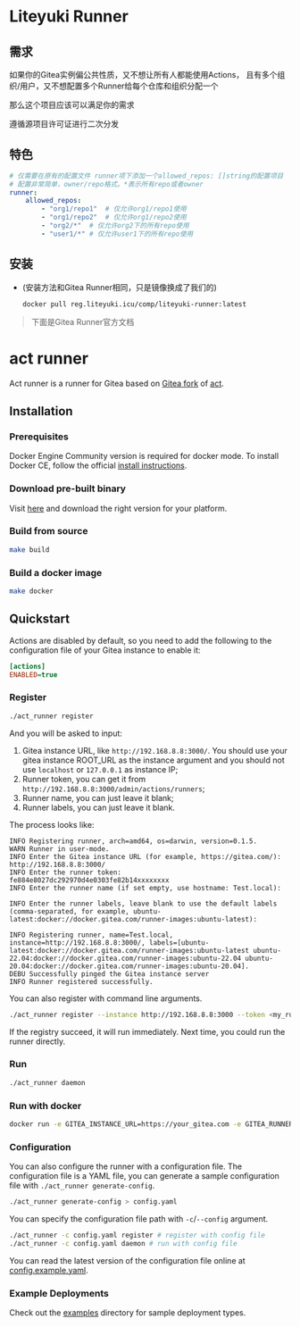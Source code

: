 # Liteyuki Runner

## 需求
如果你的Gitea实例偏公共性质，又不想让所有人都能使用Actions，
且有多个组织/用户，又不想配置多个Runner给每个仓库和组织分配一个

那么这个项目应该可以满足你的需求

遵循源项目许可证进行二次分发

## 特色
```yaml
# 仅需要在原有的配置文件 runner项下添加一个allowed_repos: []string的配置项目
# 配置非常简单，owner/repo格式。*表示所有repo或者owner
runner:
    allowed_repos:
        - "org1/repo1"  # 仅允许org1/repo1使用
        - "org1/repo2"  # 仅允许org1/repo2使用
        - "org2/*"  # 仅允许org2下的所有repo使用
        - "user1/*" # 仅允许user1下的所有repo使用
```

## 安装
- (安装方法和Gitea Runner相同，只是镜像换成了我们的)

    `docker pull reg.liteyuki.icu/comp/liteyuki-runner:latest`


> 下面是Gitea Runner官方文档

# act runner

Act runner is a runner for Gitea based on [Gitea fork](https://gitea.com/gitea/act) of [act](https://github.com/nektos/act).

## Installation

### Prerequisites

Docker Engine Community version is required for docker mode. To install Docker CE, follow the official [install instructions](https://docs.docker.com/engine/install/).

### Download pre-built binary

Visit [here](https://dl.gitea.com/act_runner/) and download the right version for your platform.

### Build from source

```bash
make build
```

### Build a docker image

```bash
make docker
```

## Quickstart

Actions are disabled by default, so you need to add the following to the configuration file of your Gitea instance to enable it:

```ini
[actions]
ENABLED=true
```

### Register

```bash
./act_runner register
```

And you will be asked to input:

1. Gitea instance URL, like `http://192.168.8.8:3000/`. You should use your gitea instance ROOT_URL as the instance argument
 and you should not use `localhost` or `127.0.0.1` as instance IP;
2. Runner token, you can get it from `http://192.168.8.8:3000/admin/actions/runners`;
3. Runner name, you can just leave it blank;
4. Runner labels, you can just leave it blank.

The process looks like:

```text
INFO Registering runner, arch=amd64, os=darwin, version=0.1.5.
WARN Runner in user-mode.
INFO Enter the Gitea instance URL (for example, https://gitea.com/):
http://192.168.8.8:3000/
INFO Enter the runner token:
fe884e8027dc292970d4e0303fe82b14xxxxxxxx
INFO Enter the runner name (if set empty, use hostname: Test.local):

INFO Enter the runner labels, leave blank to use the default labels (comma-separated, for example, ubuntu-latest:docker://docker.gitea.com/runner-images:ubuntu-latest):

INFO Registering runner, name=Test.local, instance=http://192.168.8.8:3000/, labels=[ubuntu-latest:docker://docker.gitea.com/runner-images:ubuntu-latest ubuntu-22.04:docker://docker.gitea.com/runner-images:ubuntu-22.04 ubuntu-20.04:docker://docker.gitea.com/runner-images:ubuntu-20.04].
DEBU Successfully pinged the Gitea instance server
INFO Runner registered successfully.
```

You can also register with command line arguments.

```bash
./act_runner register --instance http://192.168.8.8:3000 --token <my_runner_token> --no-interactive
```

If the registry succeed, it will run immediately. Next time, you could run the runner directly.

### Run

```bash
./act_runner daemon
```

### Run with docker

```bash
docker run -e GITEA_INSTANCE_URL=https://your_gitea.com -e GITEA_RUNNER_REGISTRATION_TOKEN=<your_token> -v /var/run/docker.sock:/var/run/docker.sock --name my_runner gitea/act_runner:nightly
```

### Configuration

You can also configure the runner with a configuration file.
The configuration file is a YAML file, you can generate a sample configuration file with `./act_runner generate-config`.

```bash
./act_runner generate-config > config.yaml
```

You can specify the configuration file path with `-c`/`--config` argument.

```bash
./act_runner -c config.yaml register # register with config file
./act_runner -c config.yaml daemon # run with config file
```

You can read the latest version of the configuration file online at [config.example.yaml](internal/pkg/config/config.example.yaml).

### Example Deployments

Check out the [examples](examples) directory for sample deployment types.
